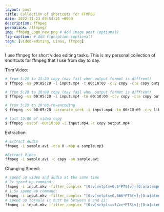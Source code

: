 ```yaml
---
layout: post
title: Collection of shortcuts for FFMPEG
date: 2022-11-23 09:54:25 +0900
description: ffmpeg
permalink: /ffmpeg/
img: ffmpeg_Logo_new.png # Add image post (optional)
fig-caption: # Add figcaption (optional)
tags: [video-editing, Linux, ffmpeg]
---
```

I use ffmpeg for short video editing tasks. This is my personal collection of shortcuts for ffmpeg that I use from day to day.

Trim Video:
```bash
# from 5:20 to 15:20 copy (may fail when output format is diffrent)
$ ffmpeg -ss 00:05:20 -i input.mp4 -t 00:10:00 -c:v copy -c:a copy output.mp4

# from 5:20 to 10:00 copy (may fail when output format is diffrent)
$ ffmpeg -ss 00:05:20 -i input.mp4 -to 00:10:00 -c:v copy -c:a copy output.mp4

# from 5:20 to 10:00 re-encoding
$ ffmpeg -ss 00:05:20 -accurate_seek -i input.mp4 -to 00:10:00 -c:v libx264 -c:a aac output.mp4

# last 10:00 of video copy
$ ffmpeg -sseof -00:10:00 -i input.mp4 -c copy output.mp4

```

Extraction:
```bash
# Extract Audio
ffmpeg -i sample.avi -q:a 0 -map a sample.mp3

#Extract Video
ffmpeg -i sample.avi -c copy -an sample.avi


```

Changing Speed:
```bash
# speed up video and audio at the same time
# 2x speed up command:
ffmpeg -i input.mkv -filter_complex "[0:v]setpts=0.5*PTS[v];[0:a]atempo=2[a]" -map "[v]" -map "[a]" output.mkv
# 1.5x speed up command:
ffmpeg -i input.mkv -filter_complex "[0:v]setpts=0.666*PTS[v];[0:a]atempo=1.5[a]" -map "[v]" -map "[a]" output.mkv
# speed up formula (x must be between 0 and 2):
ffmpeg -i input.mkv -filter_complex "[0:v]setpts=<1/x>*PTS[v];[0:a]atempo=<x>[a]" -map "[v]" -map "[a]" output.mkv

```

